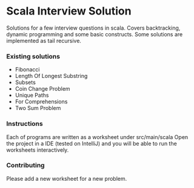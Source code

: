 # Scala Interview Solution

Solutions for a few interview questions in scala.
Covers backtracking, dynamic programming and some basic constructs. 
Some solutions are implemented as tail recursive. 

### Existing solutions
    
   * Fibonacci
   * Length Of Longest Substring
   * Subsets
   * Coin Change Problem 
   * Unique Paths
   * For Comprehensions 
   * Two Sum Problem 


### Instructions 

Each of programs are written as a worksheet under src/main/scala 
Open the project in a IDE (tested on IntelliJ) and you will be able to run the worksheets interactively.


### Contributing

Please add a new worksheet for a new problem.



